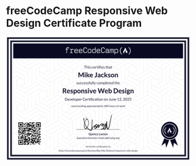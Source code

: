 # freeCodeCamp Responsive Web Design Certificate Program

<img src="./freeCodeCamp_RWD_Certificate.png" alt="RWD Certificate" width="800px">
